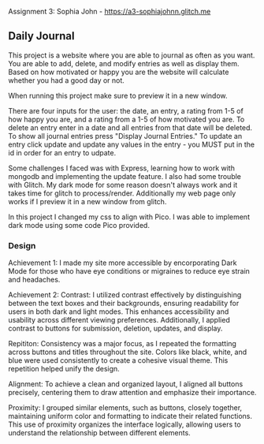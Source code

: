 Assignment 3: Sophia John - https://a3-sophiajohnn.glitch.me

## Daily Journal
This project is a website where you are able to journal as often as you want. You are able to add, delete, and modify entries as well as display them. Based on how motivated or happy you are the website will calculate whether you had a good day or not.

When running this project make sure to preview it in a new window.

There are four inputs for the user: the date, an entry, a rating from 1-5 of how happy you are, and a rating from a 1-5 of how motivated you are. To delete an entry enter in a date and all entries from that date will be deleted. To show all journal entries press "Display Journal Entries." To update an entry click update and update any values in the entry - you MUST put in the id in order for an entry to udpate.

Some challenges I faced was with Express, learning how to work with mongodb and implementing the update feature. I also had some trouble with Glitch. My dark mode for some reason doesn't always work and it takes time for glitch to process/render. Additionally my web page only works if I preview it in a new window from glitch.

In this project I changed my css to align with Pico. I was able to implement dark mode using some code Pico provided. 

### Design
Achievement 1:
I made my site more accessible by encorporating Dark Mode for those who have eye conditions or migraines to reduce eye strain and headaches. 

Achievement 2: 
Contrast: I utilized contrast effectively by distinguishing between the text boxes and their backgrounds, ensuring readability for users in both dark and light modes. This enhances accessibility and usability across different viewing preferences. Additionally, I applied contrast to buttons for submission, deletion, updates, and display.

Repititon: Consistency was a major focus, as I repeated the formatting across buttons and titles throughout the site. Colors like black, white, and blue were used consistently to create a cohesive visual theme. This repetition helped unify the design.

Alignment: To achieve a clean and organized layout, I aligned all buttons precisely, centering them to draw attention and emphasize their importance.

Proximity: I grouped similar elements, such as buttons, closely together, maintaining uniform color and formatting to indicate their related functions. This use of proximity organizes the interface logically, allowing users to understand the relationship between different elements.










